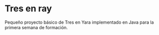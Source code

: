 # Tres en ray

Pequeño proyecto básico de Tres en Yara implementado en Java para la primera semana de formación.